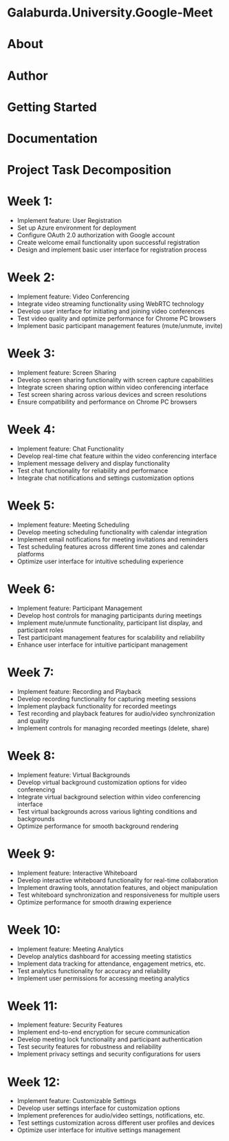 # Galaburda.University.Google-Meet
# About
# Author
# Getting Started
# Documentation
# Project Task Decomposition
# Week 1:
- Implement feature: User Registration
- Set up Azure environment for deployment
- Configure OAuth 2.0 authorization with Google account
- Create welcome email functionality upon successful registration
- Design and implement basic user interface for registration process

# Week 2:
- Implement feature: Video Conferencing
- Integrate video streaming functionality using WebRTC technology
- Develop user interface for initiating and joining video conferences
- Test video quality and optimize performance for Chrome PC browsers
- Implement basic participant management features (mute/unmute, invite)

# Week 3:
- Implement feature: Screen Sharing
- Develop screen sharing functionality with screen capture capabilities
- Integrate screen sharing option within video conferencing interface
- Test screen sharing across various devices and screen resolutions
- Ensure compatibility and performance on Chrome PC browsers

# Week 4:
- Implement feature: Chat Functionality
- Develop real-time chat feature within the video conferencing interface
- Implement message delivery and display functionality
- Test chat functionality for reliability and performance
- Integrate chat notifications and settings customization options

# Week 5:
- Implement feature: Meeting Scheduling
- Develop meeting scheduling functionality with calendar integration
- Implement email notifications for meeting invitations and reminders
- Test scheduling features across different time zones and calendar platforms
- Optimize user interface for intuitive scheduling experience

# Week 6:
- Implement feature: Participant Management
- Develop host controls for managing participants during meetings
- Implement mute/unmute functionality, participant list display, and participant roles
- Test participant management features for scalability and reliability
- Enhance user interface for intuitive participant management

# Week 7:
- Implement feature: Recording and Playback
- Develop recording functionality for capturing meeting sessions
- Implement playback functionality for recorded meetings
- Test recording and playback features for audio/video synchronization and quality
- Implement controls for managing recorded meetings (delete, share)

# Week 8:
- Implement feature: Virtual Backgrounds
- Develop virtual background customization options for video conferencing
- Integrate virtual background selection within video conferencing interface
- Test virtual backgrounds across various lighting conditions and backgrounds
- Optimize performance for smooth background rendering

# Week 9:
- Implement feature: Interactive Whiteboard
- Develop interactive whiteboard functionality for real-time collaboration
- Implement drawing tools, annotation features, and object manipulation
- Test whiteboard synchronization and responsiveness for multiple users
- Optimize performance for smooth drawing experience

# Week 10:
- Implement feature: Meeting Analytics
- Develop analytics dashboard for accessing meeting statistics
- Implement data tracking for attendance, engagement metrics, etc.
- Test analytics functionality for accuracy and reliability
- Implement user permissions for accessing meeting analytics

# Week 11:
- Implement feature: Security Features
- Implement end-to-end encryption for secure communication
- Develop meeting lock functionality and participant authentication
- Test security features for robustness and reliability
- Implement privacy settings and security configurations for users

# Week 12:
- Implement feature: Customizable Settings
- Develop user settings interface for customization options
- Implement preferences for audio/video settings, notifications, etc.
- Test settings customization across different user profiles and devices
- Optimize user interface for intuitive settings management
